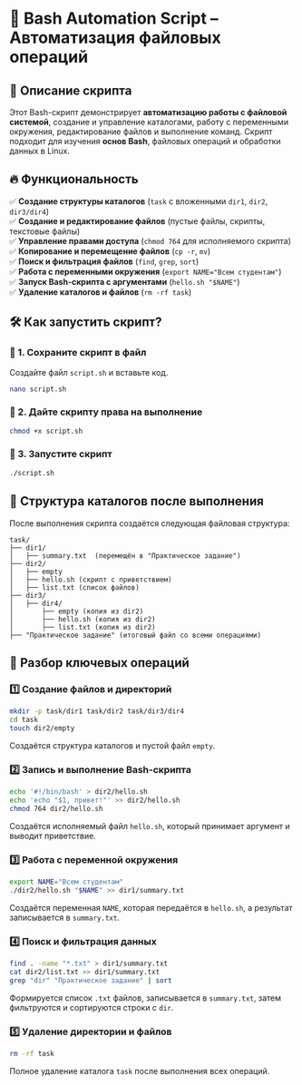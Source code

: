 # 🚀 Bash Automation Script – Автоматизация файловых операций

## 📌 Описание скрипта
Этот Bash-скрипт демонстрирует **автоматизацию работы с файловой системой**, создание и управление каталогами, работу с переменными окружения, редактирование файлов и выполнение команд. Скрипт подходит для изучения **основ Bash**, файловых операций и обработки данных в Linux.

## 🔥 **Функциональность**
✅ **Создание структуры каталогов** (`task` с вложенными `dir1`, `dir2`, `dir3/dir4`)  
✅ **Создание и редактирование файлов** (пустые файлы, скрипты, текстовые файлы)  
✅ **Управление правами доступа** (`chmod 764` для исполняемого скрипта)  
✅ **Копирование и перемещение файлов** (`cp -r`, `mv`)  
✅ **Поиск и фильтрация файлов** (`find`, `grep`, `sort`)  
✅ **Работа с переменными окружения** (`export NAME="Всем студентам"`)  
✅ **Запуск Bash-скрипта с аргументами** (`hello.sh "$NAME"`)  
✅ **Удаление каталогов и файлов** (`rm -rf task`)  

## 🛠 **Как запустить скрипт?**

### **🔹 1. Сохраните скрипт в файл**
Создайте файл `script.sh` и вставьте код.
```sh
nano script.sh
```

### **🔹 2. Дайте скрипту права на выполнение**
```sh
chmod +x script.sh
```

### **🔹 3. Запустите скрипт**
```sh
./script.sh
```

## 📂 **Структура каталогов после выполнения**
После выполнения скрипта создаётся следующая файловая структура:
```
task/
├── dir1/
│   ├── summary.txt  (перемещён в "Практическое задание")
├── dir2/
│   ├── empty
│   ├── hello.sh (скрипт с приветствием)
│   ├── list.txt (список файлов)
├── dir3/
│   ├── dir4/
│       ├── empty (копия из dir2)
│       ├── hello.sh (копия из dir2)
│       ├── list.txt (копия из dir2)
├── "Практическое задание" (итоговый файл со всеми операциями)
```

## 📝 **Разбор ключевых операций**

### **1️⃣ Создание файлов и директорий**
```sh
mkdir -p task/dir1 task/dir2 task/dir3/dir4
cd task
touch dir2/empty
```
Создаётся структура каталогов и пустой файл `empty`.

### **2️⃣ Запись и выполнение Bash-скрипта**
```sh
echo '#!/bin/bash' > dir2/hello.sh
echo 'echo "$1, привет!"' >> dir2/hello.sh
chmod 764 dir2/hello.sh
```
Создаётся исполняемый файл `hello.sh`, который принимает аргумент и выводит приветствие.

### **3️⃣ Работа с переменной окружения**
```sh
export NAME="Всем студентам"
./dir2/hello.sh "$NAME" >> dir1/summary.txt
```
Создаётся переменная `NAME`, которая передаётся в `hello.sh`, а результат записывается в `summary.txt`.

### **4️⃣ Поиск и фильтрация данных**
```sh
find . -name "*.txt" > dir1/summary.txt
cat dir2/list.txt >> dir1/summary.txt
grep "dir" "Практическое задание" | sort
```
Формируется список `.txt` файлов, записывается в `summary.txt`, затем фильтруются и сортируются строки с `dir`.

### **5️⃣ Удаление директории и файлов**
```sh
rm -rf task
```
Полное удаление каталога `task` после выполнения всех операций.

